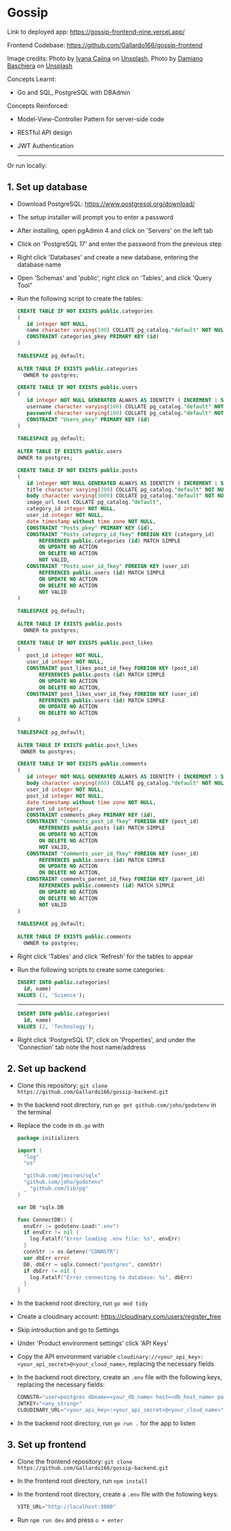 # Gossip

Link to deployed app: <https://gossip-frontend-nine.vercel.app/>

Frontend Codebase: <https://github.com/Gallardo166/gossip-frontend>

Image credits:
Photo by <a href="https://unsplash.com/@von_co?utm_content=creditCopyText&utm_medium=referral&utm_source=unsplash">Ivana Cajina</a> on <a href="https://unsplash.com/photos/milky-way-asuyh-_ZX54?utm_content=creditCopyText&utm_medium=referral&utm_source=unsplash">Unsplash</a>, Photo by <a href="https://unsplash.com/@damiano_baschiera?utm_content=creditCopyText&utm_medium=referral&utm_source=unsplash">Damiano Baschiera</a> on <a href="https://unsplash.com/photos/bed-of-orange-flowers-d4feocYfzAM?utm_content=creditCopyText&utm_medium=referral&utm_source=unsplash">Unsplash</a>

Concepts Learnt:
- Go and SQL, PostgreSQL with DBAdmin

Concepts Reinforced:
- Model-View-Controller Pattern for server-side code
- RESTful API design
- JWT Authentication
  
  --------------------------------------------------------

Or run locally:

## 1. Set up database

- Download PostgreSQL: <https://www.postgresql.org/download/>
- The setup installer will prompt you to enter a password
- After installing, open pgAdmin 4 and click on 'Servers' on the left tab
- Click on 'PostgreSQL 17' and enter the password from the previous step
- Right click 'Databases' and create a new database, entering the database name
- Open 'Schemas' and 'public', right click on 'Tables', and click 'Query Tool"
- Run the following script to create the tables:
  
     ```sql
     CREATE TABLE IF NOT EXISTS public.categories
     (
        id integer NOT NULL,
        name character varying(100) COLLATE pg_catalog."default" NOT NULL,
        CONSTRAINT categories_pkey PRIMARY KEY (id)
     )
      
     TABLESPACE pg_default;
      
     ALTER TABLE IF EXISTS public.categories
       OWNER to postgres;

     CREATE TABLE IF NOT EXISTS public.users
     (
        id integer NOT NULL GENERATED ALWAYS AS IDENTITY ( INCREMENT 1 START 1 MINVALUE 1 MAXVALUE 2147483647 CACHE 1 ),
        username character varying(100) COLLATE pg_catalog."default" NOT NULL,
        password character varying(100) COLLATE pg_catalog."default" NOT NULL,
        CONSTRAINT "Users_pkey" PRIMARY KEY (id)
     )
      
     TABLESPACE pg_default;
      
     ALTER TABLE IF EXISTS public.users
     OWNER to postgres;
     
     CREATE TABLE IF NOT EXISTS public.posts
     (
        id integer NOT NULL GENERATED ALWAYS AS IDENTITY ( INCREMENT 1 START 1 MINVALUE 1 MAXVALUE 2147483647 CACHE 1 ),
        title character varying(200) COLLATE pg_catalog."default" NOT NULL,
        body character varying(3000) COLLATE pg_catalog."default" NOT NULL,
        image_url text COLLATE pg_catalog."default",
        category_id integer NOT NULL,
        user_id integer NOT NULL,
        date timestamp without time zone NOT NULL,
        CONSTRAINT "Posts_pkey" PRIMARY KEY (id),
        CONSTRAINT "Posts_category_id_fkey" FOREIGN KEY (category_id)
            REFERENCES public.categories (id) MATCH SIMPLE
            ON UPDATE NO ACTION
            ON DELETE NO ACTION
            NOT VALID,
        CONSTRAINT "Posts_user_id_fkey" FOREIGN KEY (user_id)
            REFERENCES public.users (id) MATCH SIMPLE
            ON UPDATE NO ACTION
            ON DELETE NO ACTION
            NOT VALID
     )
        
     TABLESPACE pg_default;
        
     ALTER TABLE IF EXISTS public.posts
       OWNER to postgres;
    
    CREATE TABLE IF NOT EXISTS public.post_likes
    (
        post_id integer NOT NULL,
        user_id integer NOT NULL,
        CONSTRAINT post_likes_post_id_fkey FOREIGN KEY (post_id)
            REFERENCES public.posts (id) MATCH SIMPLE
            ON UPDATE NO ACTION
            ON DELETE NO ACTION,
        CONSTRAINT post_likes_user_id_fkey FOREIGN KEY (user_id)
            REFERENCES public.users (id) MATCH SIMPLE
            ON UPDATE NO ACTION
            ON DELETE NO ACTION
    )
        
    TABLESPACE pg_default;
        
    ALTER TABLE IF EXISTS public.post_likes
      OWNER to postgres;
    
     CREATE TABLE IF NOT EXISTS public.comments
     (
        id integer NOT NULL GENERATED ALWAYS AS IDENTITY ( INCREMENT 1 START 1 MINVALUE 1 MAXVALUE 2147483647 CACHE 1 ),
        body character varying(800) COLLATE pg_catalog."default" NOT NULL,
        user_id integer NOT NULL,
        post_id integer NOT NULL,
        date timestamp without time zone NOT NULL,
        parent_id integer,
        CONSTRAINT comments_pkey PRIMARY KEY (id),
        CONSTRAINT "Comments_post_id_fkey" FOREIGN KEY (post_id)
            REFERENCES public.posts (id) MATCH SIMPLE
            ON UPDATE NO ACTION
            ON DELETE NO ACTION
            NOT VALID,
        CONSTRAINT "Comments_user_id_fkey" FOREIGN KEY (user_id)
            REFERENCES public.users (id) MATCH SIMPLE
            ON UPDATE NO ACTION
            ON DELETE NO ACTION,
        CONSTRAINT comments_parent_id_fkey FOREIGN KEY (parent_id)
            REFERENCES public.comments (id) MATCH SIMPLE
            ON UPDATE NO ACTION
            ON DELETE NO ACTION
            NOT VALID
     )
      
     TABLESPACE pg_default;
      
     ALTER TABLE IF EXISTS public.comments
       OWNER to postgres;
     ```

- Right click 'Tables' and click 'Refresh' for the tables to appear
- Run the following scripts to create some categories:
  
     ```sql
     INSERT INTO public.categories(
       id, name)
     VALUES (1, 'Science');
     ```

     --------------------------------------------------------

     ```sql
     INSERT INTO public.categories(
       id, name)
     VALUES (2, 'Technology');
     ```

- Right click 'PostgreSQL 17', click on 'Properties', and under the 'Connection' tab note the host name/address

## 2. Set up backend

- Clone this repository: `git clone https://github.com/Gallardo166/gossip-backend.git`
- In the backend root directory, run `go get github.com/joho/godotenv` in the terminal
- Replace the code in `db.go` with

    ```go
    package initializers

    import (
      "log"
      "os"

      "github.com/jmoiron/sqlx"
      "github.com/joho/godotenv"
      _ "github.com/lib/pq"
    )

    var DB *sqlx.DB

    func ConnectDB() {
      envErr := godotenv.Load(".env")
      if envErr != nil {
        log.Fatalf("Error loading .env file: %s", envErr)
      }
      connStr := os.Getenv("CONNSTR")
      var dbErr error
      DB, dbErr = sqlx.Connect("postgres", connStr)
      if dbErr != nil {
        log.Fatalf("Error connecting to database: %s", dbErr)
      }
    }
    ```

- In the backend root directory, run `go mod tidy`
- Create a cloudinary account: <https://cloudinary.com/users/register_free>

- Skip introduction and go to Settings
- Under 'Product environment settings' click 'API Keys'
- Copy the API environment variable `cloudinary://<your_api_key>:<your_api_secret>@<your_cloud_name>`, replacing the necessary fields
- In the backend root directory, create an `.env` file with the following keys, replacing the necessary fields:

    ```js
    CONNSTR="user=postgres dbname=<your_db_name> host=<db_host_name> password=<your_pgadmin_password> sslmode=disable"
    JWTKEY="<any_string>"
    CLOUDINARY_URL="<your_api_key>:<your_api_secret>@<your_cloud_name>"
    ```

- In the backend root directory, run `go run .` for the app to listen

## 3. Set up frontend

- Clone the frontend repository: `git clone https://github.com/Gallardo166/gossip-backend.git`
- In the frontend root directory, run `npm install`
- In the frontend root directory, create a `.env` file with the following keys:

    ```js
    VITE_URL="http://localhost:3000"
    ```

- Run `npm run dev` and press `o + enter`
